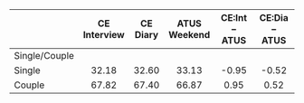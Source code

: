 
|                      | CE<br>Interview |  CE<br>Diary | ATUS<br>Weekend | CE:Int &minus; ATUS | CE:Dia &minus; ATUS |
| -------------------- | :----------: | :----------: | :----------: | :----------: | :----------: |
| Single/Couple        |              |              |              |              |              |
| Single               |        32.18 |        32.60 |        33.13 |        -0.95 |        -0.52 |
| Couple               |        67.82 |        67.40 |        66.87 |         0.95 |         0.52 |

